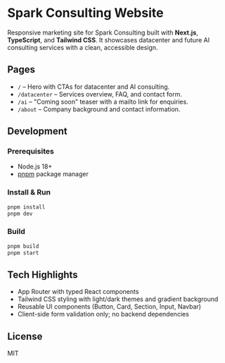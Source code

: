 # Spark Consulting Website

Responsive marketing site for Spark Consulting built with **Next.js**, **TypeScript**, and **Tailwind CSS**. It showcases datacenter and future AI consulting services with a clean, accessible design.

## Pages

- `/` – Hero with CTAs for datacenter and AI consulting.
- `/datacenter` – Services overview, FAQ, and contact form.
- `/ai` – "Coming soon" teaser with a mailto link for enquiries.
- `/about` – Company background and contact information.

## Development

### Prerequisites

- Node.js 18+
- [pnpm](https://pnpm.io) package manager

### Install & Run

```bash
pnpm install
pnpm dev
```

### Build

```bash
pnpm build
pnpm start
```

## Tech Highlights

- App Router with typed React components
- Tailwind CSS styling with light/dark themes and gradient background
- Reusable UI components (Button, Card, Section, Input, Navbar)
- Client-side form validation only; no backend dependencies

## License

MIT
